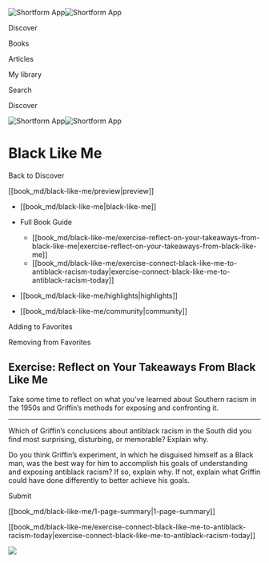![Shortform App](/img/logo.36a2399e.svg)![Shortform App](/img/logo-dark.70c1b072.svg)

Discover

Books

Articles

My library

Search

Discover

![Shortform App](/img/logo.36a2399e.svg)![Shortform App](/img/logo-dark.70c1b072.svg)

# Black Like Me

Back to Discover

[[book_md/black-like-me/preview|preview]]

  * [[book_md/black-like-me|black-like-me]]
  * Full Book Guide

    * [[book_md/black-like-me/exercise-reflect-on-your-takeaways-from-black-like-me|exercise-reflect-on-your-takeaways-from-black-like-me]]
    * [[book_md/black-like-me/exercise-connect-black-like-me-to-antiblack-racism-today|exercise-connect-black-like-me-to-antiblack-racism-today]]
  * [[book_md/black-like-me/highlights|highlights]]
  * [[book_md/black-like-me/community|community]]



Adding to Favorites 

Removing from Favorites 

## Exercise: Reflect on Your Takeaways From Black Like Me

Take some time to reflect on what you’ve learned about Southern racism in the 1950s and Griffin’s methods for exposing and confronting it.

* * *

Which of Griffin’s conclusions about antiblack racism in the South did you find most surprising, disturbing, or memorable? Explain why.

Do you think Griffin’s experiment, in which he disguised himself as a Black man, was the best way for him to accomplish his goals of understanding and exposing antiblack racism? If so, explain why. If not, explain what Griffin could have done differently to better achieve his goals.

Submit 

[[book_md/black-like-me/1-page-summary|1-page-summary]]

[[book_md/black-like-me/exercise-connect-black-like-me-to-antiblack-racism-today|exercise-connect-black-like-me-to-antiblack-racism-today]]

![](https://bat.bing.com/action/0?ti=56018282&Ver=2&mid=fb81d887-bc9e-4e2f-a356-58d8b44803d7&sid=201ffde0635411ee902411d77b750559&vid=20202bf0635411ee9ac03f2e618b0b9f&vids=0&msclkid=N&pi=0&lg=en-US&sw=800&sh=600&sc=24&nwd=1&tl=Shortform%20%7C%20Black%20Like%20Me&p=https%3A%2F%2Fwww.shortform.com%2Fapp%2Fbook%2Fblack-like-me%2Fexercise-reflect-on-your-takeaways-from-black-like-me&r=&lt=502&evt=pageLoad&sv=1&rn=136941)
